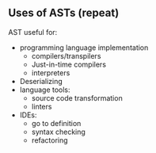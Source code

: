 ## Uses of ASTs (repeat)

AST useful for:
- programming language implementation
    - compilers/transpilers
    - Just-in-time compilers
    - interpreters
- Deserializing
- language tools:
    - source code transformation
    - linters
- IDEs:
    - go to definition
    - syntax checking
    - refactoring


